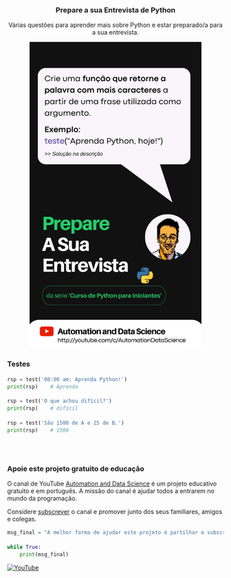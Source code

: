 <!-- PROJECT LOGO -->
<br />
<div align="center">
 
  <h3 align="center">Prepare a sua Entrevista de Python</h3>

  <p align="center">
    Várias questões para aprender mais sobre Python e estar preparado/a para a sua entrevista.
    <br /></p>
</div>


<!-- ABOUT THE PROJECT -->
<div style="text-align:center"><img src="./images/entrevista_url.png" width="400"/></div>

### Testes

```python
rsp = test('08:00 am: Aprenda Python!')
print(rsp)    # Aprenda

rsp = test('O que achou difícil?')
print(rsp)    # difícil

rsp = test('São 1500 de A e 25 de B.')
print(rsp)    # 1500
```
<br><br>
### Apoie este projeto gratuito de educação
O canal de YouTube [Automation and Data Science](http://youtube.com/c/AutomationDataScience) é um projeto educativo
gratuito e em português. A missão do canal é ajudar todos a entrarem no mundo da programação.


Considere [subscrever](http://youtube.com/c/AutomationDataScience?sub_confirmation=1) o canal e promover junto dos seus
familiares, amigos e colegas. 

```python
msg_final = "A melhor forma de ajudar este projeto é partilhar e subscrever."

while True:
    print(msg_final)
```
[![YouTube][youtube-shield]][youtube-url]


[youtube-shield]: https://img.shields.io/badge/youtube-red.svg?style=for-the-badge&logo=youtube&colorB=c4302b
[youtube-url]: https://youtube.com/c/AutomationDataScience
